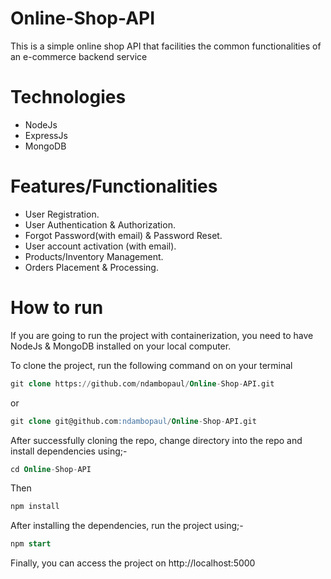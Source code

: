 # Online-Shop-API
This is a simple online shop API that facilities the common functionalities of an e-commerce backend service

# Technologies
- NodeJs
- ExpressJs
- MongoDB

# Features/Functionalities
- User Registration.
- User Authentication & Authorization.
- Forgot Password(with email) & Password Reset.
- User account activation (with email).
- Products/Inventory Management.
- Orders Placement & Processing.

# How to run
If you are going to run the project with containerization, you need to have NodeJs & MongoDB installed on your local computer.

To clone the project, run the following command on on your terminal
```sql
git clone https://github.com/ndambopaul/Online-Shop-API.git
```
or
```sql
git clone git@github.com:ndambopaul/Online-Shop-API.git
```

After successfully cloning the repo, change directory into the repo and install dependencies using;-
```sql
cd Online-Shop-API
```
Then
```sql
npm install
```

After installing the dependencies, run the project using;-
```sql
npm start
```

Finally, you can access the project on <link>http://localhost:5000</link>